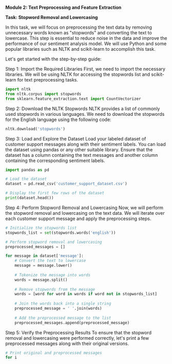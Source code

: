 **Module 2: Text Preprocessing and Feature Extraction**

**Task: Stopword Removal and Lowercasing**

In this task, we will focus on preprocessing the text data by removing unnecessary words known as "stopwords" and converting the text to lowercase. This step is essential to reduce noise in the data and improve the performance of our sentiment analysis model. We will use Python and some popular libraries such as NLTK and scikit-learn to accomplish this task.

Let's get started with the step-by-step guide:

Step 1: Import the Required Libraries
First, we need to import the necessary libraries. We will be using NLTK for accessing the stopwords list and scikit-learn for text preprocessing tasks.

```python
import nltk
from nltk.corpus import stopwords
from sklearn.feature_extraction.text import CountVectorizer
```

Step 2: Download the NLTK Stopwords
NLTK provides a list of commonly used stopwords in various languages. We need to download the stopwords for the English language using the following code:

```python
nltk.download('stopwords')
```

Step 3: Load and Explore the Dataset
Load your labeled dataset of customer support messages along with their sentiment labels. You can load the dataset using pandas or any other suitable library. Ensure that the dataset has a column containing the text messages and another column containing the corresponding sentiment labels.

```python
import pandas as pd

# Load the dataset
dataset = pd.read_csv('customer_support_dataset.csv')

# Display the first few rows of the dataset
print(dataset.head())
```

Step 4: Perform Stopword Removal and Lowercasing
Now, we will perform the stopword removal and lowercasing on the text data. We will iterate over each customer support message and apply the preprocessing steps.

```python
# Initialize the stopwords list
stopwords_list = set(stopwords.words('english'))

# Perform stopword removal and lowercasing
preprocessed_messages = []

for message in dataset['message']:
    # Convert the text to lowercase
    message = message.lower()
    
    # Tokenize the message into words
    words = message.split()
    
    # Remove stopwords from the message
    words = [word for word in words if word not in stopwords_list]
    
    # Join the words back into a single string
    preprocessed_message = ' '.join(words)
    
    # Add the preprocessed message to the list
    preprocessed_messages.append(preprocessed_message)
```

Step 5: Verify the Preprocessing Results
To ensure that the stopword removal and lowercasing were performed correctly, let's print a few preprocessed messages along with their original versions.

```python
# Print original and preprocessed messages
for i
